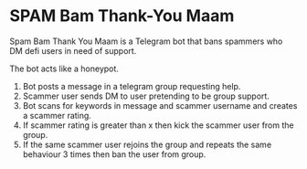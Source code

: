 # SPAM Bam  Thank-You Maam
Spam Bam Thank You Maam is a Telegram bot that bans spammers who DM defi users in need of support.

The bot acts like a honeypot. 

1. Bot posts a message in a telegram group requesting help.
2. Scammer user sends DM to user pretending to be group support.
3. Bot scans for keywords in message and scammer username and creates a scammer rating.
4. If scammer rating is greater than x then kick the scammer user from the group.
5. If the same scammer user rejoins the group and repeats the same behaviour 3 times then ban the user from group.

